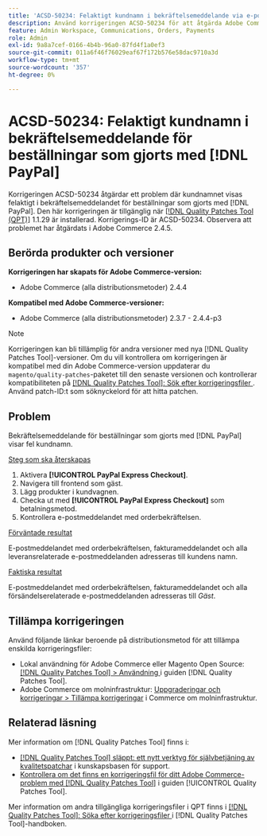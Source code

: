 ```yaml
---
title: 'ACSD-50234: Felaktigt kundnamn i bekräftelsemeddelande via e-post för beställningar som gjorts med  [!DNL PayPal]'
description: Använd korrigeringen ACSD-50234 för att åtgärda Adobe Commerce-problemet där kundnamnet visas felaktigt i bekräftelsemeddelandet för beställningar som gjorts med  [!DNL PayPal].
feature: Admin Workspace, Communications, Orders, Payments
role: Admin
exl-id: 9a8a7cef-0166-4b4b-96a0-87fd4f1a0ef3
source-git-commit: 011a6f46f76029eaf67f172b576e58dac9710a3d
workflow-type: tm+mt
source-wordcount: '357'
ht-degree: 0%

---
```


# ACSD-50234: Felaktigt kundnamn i bekräftelsemeddelande för beställningar som gjorts med [!DNL PayPal]

Korrigeringen ACSD-50234 åtgärdar ett problem där kundnamnet visas felaktigt i bekräftelsemeddelandet för beställningar som gjorts med [!DNL PayPal]. Den här korrigeringen är tillgänglig när [[!DNL Quality Patches Tool (QPT)]](https://experienceleague.adobe.com/en/docs/commerce-operations/tools/quality-patches-tool/quality-patches-tool-to-self-serve-quality-patches) 1.1.29 är installerad. Korrigerings-ID är ACSD-50234. Observera att problemet har åtgärdats i Adobe Commerce 2.4.5.

## Berörda produkter och versioner

**Korrigeringen har skapats för Adobe Commerce-version:**

* Adobe Commerce (alla distributionsmetoder) 2.4.4

**Kompatibel med Adobe Commerce-versioner:**

* Adobe Commerce (alla distributionsmetoder) 2.3.7 - 2.4.4-p3

>[!NOTE]
>
>Korrigeringen kan bli tillämplig för andra versioner med nya [!DNL Quality Patches Tool]-versioner. Om du vill kontrollera om korrigeringen är kompatibel med din Adobe Commerce-version uppdaterar du `magento/quality-patches`-paketet till den senaste versionen och kontrollerar kompatibiliteten på [[!DNL Quality Patches Tool]: Sök efter korrigeringsfiler ](https://experienceleague.adobe.com/tools/commerce-quality-patches/index.html). Använd patch-ID:t som söknyckelord för att hitta patchen.

## Problem

Bekräftelsemeddelande för beställningar som gjorts med [!DNL PayPal] visar fel kundnamn.

<u>Steg som ska återskapas</u>

1. Aktivera **[!UICONTROL PayPal Express Checkout]**.
1. Navigera till frontend som gäst.
1. Lägg produkter i kundvagnen.
1. Checka ut med **[!UICONTROL PayPal Express Checkout]** som betalningsmetod.
1. Kontrollera e-postmeddelandet med orderbekräftelsen.

<u>Förväntade resultat</u>

E-postmeddelandet med orderbekräftelsen, fakturameddelandet och alla leveransrelaterade e-postmeddelanden adresseras till kundens namn.

<u>Faktiska resultat</u>

E-postmeddelandet med orderbekräftelsen, fakturameddelandet och alla försändelserelaterade e-postmeddelanden adresseras till *Gäst*.

## Tillämpa korrigeringen

Använd följande länkar beroende på distributionsmetod för att tillämpa enskilda korrigeringsfiler:

* Lokal användning för Adobe Commerce eller Magento Open Source: [[!DNL Quality Patches Tool] > Användning ](/help/tools/quality-patches-tool/usage.md) i guiden [!DNL Quality Patches Tool].
* Adobe Commerce om molninfrastruktur: [Uppgraderingar och korrigeringar > Tillämpa korrigeringar](https://experienceleague.adobe.com/docs/commerce-cloud-service/user-guide/develop/upgrade/apply-patches.html) i Commerce om molninfrastruktur.

## Relaterad läsning

Mer information om [!DNL Quality Patches Tool] finns i:

* [[!DNL Quality Patches Tool] släppt: ett nytt verktyg för självbetjäning av kvalitetspatchar](https://experienceleague.adobe.com/en/docs/commerce-operations/tools/quality-patches-tool/quality-patches-tool-to-self-serve-quality-patches) i kunskapsbasen för support.
* [Kontrollera om det finns en korrigeringsfil för ditt Adobe Commerce-problem med  [!DNL Quality Patches Tool]](/help/tools/quality-patches-tool/patches-available-in-qpt/check-patch-for-magento-issue-with-magento-quality-patches.md) i guiden [!UICONTROL Quality Patches Tool].


Mer information om andra tillgängliga korrigeringsfiler i QPT finns i [[!DNL Quality Patches Tool]: Söka efter korrigeringsfiler ](https://experienceleague.adobe.com/tools/commerce-quality-patches/index.html) i [!DNL Quality Patches Tool]-handboken.
